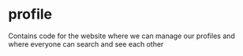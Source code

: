 # profile
Contains code for the website where we can manage our profiles and where everyone can search and see each other
